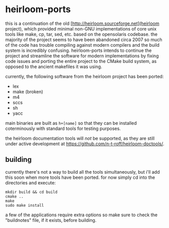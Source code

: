 # heirloom-ports

this is a continuation of the old [http://heirloom.sourceforge.net](heirloom project), which provided minimal non-GNU implementations of core unix tools like make, cp, tar, sed, etc. based on the opensolaris codebase. the majority of the project seems to have been abandoned circa 2007 so much of the code has trouble compiling against modern compilers and the build system is incredibly confusing. heirloom-ports intends to continue the project and streamline the software for modern implementations by fixing code issues and porting the entire project to the CMake build system, as opposed to the ancient makefiles it was using.

currently, the following software from the heirloom project has been ported:
* lex
* make (broken)
* m4
* sccs
* sh
* yacc

main binaries are built as `h+[name]` so that they can be installed coterminously with standard tools for testing purposes.

the heirloom documentation tools will *not* be supported, as they are still under active development at https://github.com/n-t-roff/heirloom-doctools/.

## building

currently there's not a way to build all the tools simultaneously, but i'll add this soon when more tools have been ported. for now simply cd into the directories and execute:

    mkdir build && cd build
    cmake ..
    make
    sudo make install

a few of the applications require extra options so make sure to check the "buildnotes" file, if it exists, before building.
